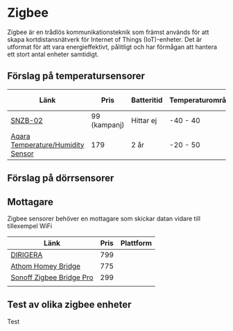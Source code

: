# Zigbee

Zigbee är en trådlös kommunikationsteknik som främst används för att skapa kortdistansnätverk för Internet of Things (IoT)-enheter. Det är utformat för att vara energieffektivt, pålitligt och har förmågan att hantera ett stort antal enheter samtidigt.

## Förslag på temperatursensorer

| Länk | Pris | Batteritid | Temperaturområde | Mäter också |
|-|-|-|-|-|
|[SNZB-02](https://www.styrahem.se/p/657?gad=1&gclid=CjwKCAiA3aeqBhBzEiwAxFiOBp5h0-GsmM4Ej8EubKCK4aKjA5bHIf11D-y2VSlYwVoirUaiw7RElBoCPsYQAvD_BwE)|99 (kampanj)|Hittar ej|-40 - 40|Luftfuktighet|
|[Aqara Temperature/Humidity Sensor](https://www.netonnet.se/art/hem-fritid/smarta-hem/smarta-sensorer/aqara-temperaturehumidity-sensor/1009067.19001/?gclid=CjwKCAiA3aeqBhBzEiwAxFiOBlwwyr9vft9lJGcex33uLHKvfwp0HBDBtx2N6p7ZHLajaOxL6nfP9BoCWAYQAvD_BwE)|179|2 år|-20 - 50| Luftfuktighet| 

## Förslag på dörrsensorer

## Mottagare

Zigbee sensorer behöver en mottagare som skickar datan vidare till tillexempel WiFi

|Länk|Pris|Plattform|
|-|-|-|
|[DIRIGERA](https://www.ikea.com/se/sv/p/dirigera-hubb-foer-smarta-produkter-vit-smart-10503406/)|799||
|[Athom Homey Bridge](https://tibber.com/se/store/produkt/homey-bridge?variant=279223&utm_source=googleadwords_int&utm_medium=cpc&utm_content=15766743776_131821671076_572751328220&utm_id=g_&keyword=&gclid=CjwKCAiA3aeqBhBzEiwAxFiOBgmwQPV__jx4MSacC8S01YdWJ429C6T0QspQTvGiAQsI_2kEkMMU5BoCruYQAvD_BwE)|775||
|[Sonoff Zigbee Bridge Pro](https://www.styrahem.se/p/801?gad=1&gclid=CjwKCAiA3aeqBhBzEiwAxFiOBngUYAtkne7XhMn80fm9SzPPqh-1RDW_YGCAjGdWlRK6fb-ZH6YDehoCMzMQAvD_BwE)|299||
|||

## Test av olika zigbee enheter
Test